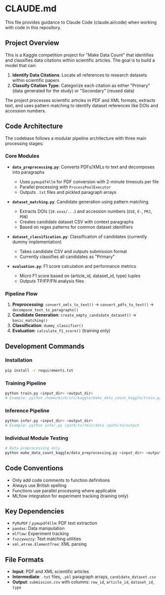 # CLAUDE.md

This file provides guidance to Claude Code (claude.ai/code) when working with code in this repository.

## Project Overview

This is a Kaggle competition project for "Make Data Count" that identifies and classifies data citations within scientific articles. The goal is to build a model that can:

1. **Identify Data Citations**: Locate all references to research datasets within scientific papers
2. **Classify Citation Type**: Categorize each citation as either "Primary" (data generated for the study) or "Secondary" (reused data)

The project processes scientific articles in PDF and XML formats, extracts text, and uses pattern matching to identify dataset references like DOIs and accession numbers.

## Code Architecture

The codebase follows a modular pipeline architecture with three main processing stages:

### Core Modules

- **`data_preprocessing.py`**: Converts PDFs/XMLs to text and decomposes into paragraphs
  - Uses `pymupdf4llm` for PDF conversion with 2-minute timeouts per file
  - Parallel processing with `ProcessPoolExecutor`
  - Outputs `.txt` files and pickled paragraph arrays

- **`dataset_matching.py`**: Candidate generation using pattern matching
  - Extracts DOIs (`10.xxxx/...`) and accession numbers (`GSE`, `E-`, `PRJ`, `PDB`)
  - Creates candidate dataset CSV with context paragraphs
  - Based on regex patterns for common dataset identifiers

- **`dataset_classification.py`**: Classification of candidates (currently dummy implementation)
  - Takes candidate CSV and outputs submission format
  - Currently classifies all candidates as "Primary"

- **`evaluation.py`**: F1 score calculation and performance metrics
  - Micro F1 score based on (article_id, dataset_id, type) tuples
  - Outputs TP/FP/FN analysis files

### Pipeline Flow

1. **Preprocessing**: `convert_xmls_to_text()` → `convert_pdfs_to_text()` → `decompose_text_to_paragraphs()`
2. **Candidate Generation**: `create_empty_candidate_dataset()` → `basic_matching()`
3. **Classification**: `dummy_classifier()`
4. **Evaluation**: `calculate_f1_score()` (training only)

## Development Commands

### Installation
```bash
pip install -r requirements.txt
```

### Training Pipeline
```bash
python train.py <input_dir> <output_dir>
# Example: python /home/mick/src/kaggle/make_data_count_kaggle/train.py /home/mick/data/make-data-count/data/provided/ /home/mick/tmp/make-data-count/
```

### Inference Pipeline
```bash
python infer.py <input_dir> <output_dir>
# Example: python infer.py /path/to/test/data /path/to/output
```

### Individual Module Testing
```bash
# Data preprocessing only
python make_data_count_kaggle/data_preprocessing.py <input_dir> <output_dir>
```

## Code Conventions

- Only add code comments to function definitions
- Always use British spelling
- Functions use parallel processing where applicable
- MLflow integration for experiment tracking (training only)

## Key Dependencies

- `PyMuPDF` / `pymupdf4llm`: PDF text extraction
- `pandas`: Data manipulation
- `mlflow`: Experiment tracking
- `fuzzywuzzy`: Text matching utilities
- `xml.etree.ElementTree`: XML parsing

## File Formats

- **Input**: PDF and XML scientific articles
- **Intermediate**: `.txt` files, `.pkl` paragraph arrays, `candidate_dataset.csv`
- **Output**: `submission.csv` with columns: `row_id`, `article_id`, `dataset_id`, `type`